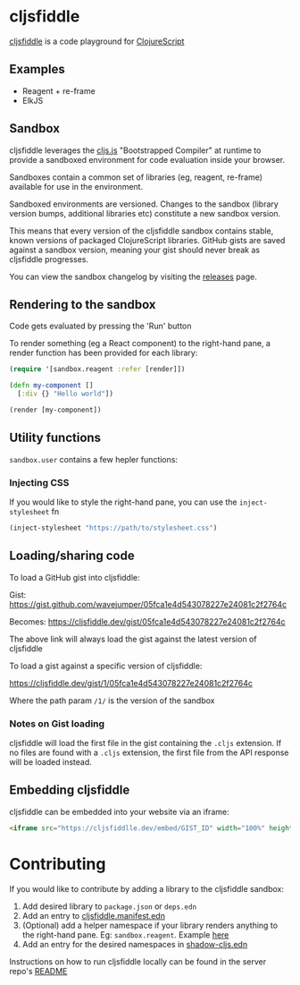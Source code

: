 # cljsfiddle

[cljsfiddle](https://cljsfiddle.dev) is a code playground for [ClojureScript](https://clojurescript.org/)

## Examples

* Reagent + re-frame
* ElkJS

## Sandbox

cljsfiddle leverages the [cljs.js](http://cljs.github.io/api/cljs.js/) "Bootstrapped Compiler" at runtime to provide a sandboxed environment for code evaluation inside your browser.

Sandboxes contain a common set of libraries (eg, reagent, re-frame) available for use in the environment.

Sandboxed environments are versioned. Changes to the sandbox (library version bumps, additional libraries etc) constitute a new sandbox version.

This means that every version of the cljsfiddle sandbox contains stable, known versions of packaged ClojureScript libraries. GitHub gists are saved against a sandbox version, meaning your gist should never break as cljsfiddle progresses.

You can view the sandbox changelog by visiting the [releases](https://github.com/cljsfiddle/cljsfiddle/releases) page.

## Rendering to the sandbox

Code gets evaluated by pressing the 'Run' button

To render something (eg a React component) to the right-hand pane, a render function has been provided for each library:

```clojure
(require '[sandbox.reagent :refer [render]])

(defn my-component []
  [:div {} "Hello world"])

(render [my-component])
```

## Utility functions

`sandbox.user` contains a few hepler functions:

### Injecting CSS

If you would like to style the right-hand pane, you can use the `inject-stylesheet` fn

```clojure 
(inject-stylesheet "https://path/to/stylesheet.css")
```

## Loading/sharing code

To load a GitHub gist into cljsfiddle:

Gist: https://gist.github.com/wavejumper/05fca1e4d543078227e24081c2f2764c

Becomes: https://cljsfiddle.dev/gist/05fca1e4d543078227e24081c2f2764c

The above link will always load the gist against the latest version of cljsfiddle

To load a gist against a specific version of cljsfiddle:

https://cljsfiddle.dev/gist/1/05fca1e4d543078227e24081c2f2764c

Where the path param `/1/` is the version of the sandbox

### Notes on Gist loading

cljsfiddle will load the first file in the gist containing the `.cljs` extension. 
If no files are found with a `.cljs` extension, the first file from the API response will be loaded instead.

## Embedding cljsfiddle

cljsfiddle can be embedded into your website via an iframe:

```html
<iframe src="https://cljsfiddlle.dev/embed/GIST_ID" width="100%" height="400px" style="border:1px solid #ccc;"></iframe>
```

# Contributing 

If you would like to contribute by adding a library to the cljsfiddle sandbox:

1) Add desired library to `package.json` or `deps.edn`
2) Add an entry to [cljsfiddle.manifest.edn](https://github.com/cljsfiddle/cljsfiddle/blob/master/resources/public/cljsfiddle.manifest.edn)
3) (Optional) add a helper namespace if your library renders anything to the right-hand pane. Eg: `sandbox.reagent`. Example [here](https://github.com/cljsfiddle/cljsfiddle/blob/master/src/sandbox/reagent.cljs)
4) Add an entry for the desired namespaces in [shadow-cljs.edn](https://github.com/cljsfiddle/cljsfiddle/blob/master/shadow-cljs.edn)

Instructions on how to run cljsfiddle locally can be found in the server repo's [README](https://github.com/cljsfiddle/server)